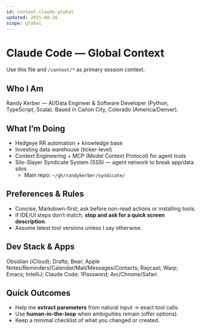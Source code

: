 ```yaml
---
id: context.claude.global
updated: 2025-08-26
scope: global
---
```


# Claude Code — Global Context

Use this file and `/context/*` as primary session context.

## Who I Am
Randy Kerber — AI/Data Engineer & Software Developer (Python, TypeScript, Scala). Based in Cañon City, Colorado (America/Denver).

## What I’m Doing
- Hedgeye RR automation + knowledge base
- Investing data warehouse (ticker-level)
- Context Engineering + MCP (Model Context Protocol) for agent tools
- Silo-Slayer Syndicate System (SSS) — agent network to break app/data silos
  - Main repo: `~/gh/randykerber/syndicate/`

## Preferences & Rules
- Concise, Markdown-first; ask before non-read actions or installing tools.
- If IDE/UI steps don’t match, **stop and ask for a quick screen description**.
- Assume latest tool versions unless I say otherwise.

## Dev Stack & Apps
Obsidian (iCloud); Drafts; Bear; Apple Notes/Reminders/Calendar/Mail/Messages/Contacts; Raycast; Warp; Emacs; IntelliJ; Claude Code; 1Password; Arc/Chrome/Safari.

## Quick Outcomes
- Help me **extract parameters** from natural input → exact tool calls.
- Use **human-in-the-loop** when ambiguities remain (offer options).
- Keep a minimal checklist of what you changed or created.
